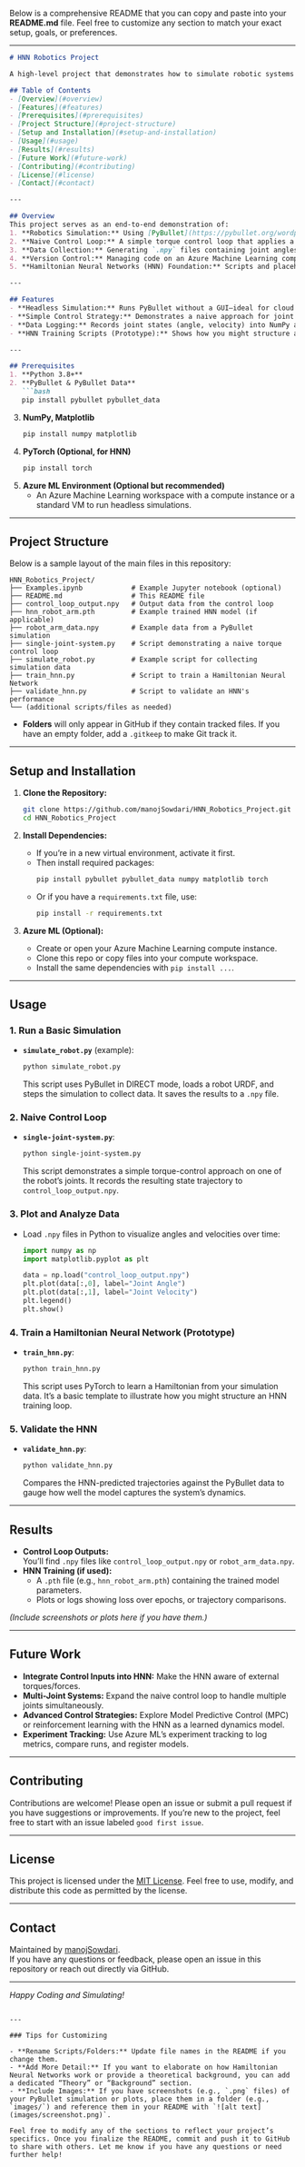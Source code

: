 Below is a comprehensive README that you can copy and paste into your **README.md** file. Feel free to customize any section to match your exact setup, goals, or preferences.

---

```markdown
# HNN Robotics Project

A high-level project that demonstrates how to simulate robotic systems in PyBullet, implement a basic torque control loop, and lay the groundwork for Hamiltonian Neural Network (HNN) training—all running in an Azure Machine Learning environment.

## Table of Contents
- [Overview](#overview)
- [Features](#features)
- [Prerequisites](#prerequisites)
- [Project Structure](#project-structure)
- [Setup and Installation](#setup-and-installation)
- [Usage](#usage)
- [Results](#results)
- [Future Work](#future-work)
- [Contributing](#contributing)
- [License](#license)
- [Contact](#contact)

---

## Overview
This project serves as an end-to-end demonstration of:
1. **Robotics Simulation:** Using [PyBullet](https://pybullet.org/wordpress/) in headless mode (i.e., `p.DIRECT`) to simulate robotic systems such as the KUKA iiwa or R2D2 models.
2. **Naive Control Loop:** A simple torque control loop that applies a range of candidate torques to a chosen joint, driving it toward a desired setpoint.
3. **Data Collection:** Generating `.npy` files containing joint angles and velocities (or states) over time for later analysis or HNN training.
4. **Version Control:** Managing code on an Azure Machine Learning compute instance and pushing to GitHub using Git.
5. **Hamiltonian Neural Networks (HNN) Foundation:** Scripts and placeholders that outline how to train an HNN on collected simulation data (e.g., `train_hnn.py`, `validate_hnn.py`), although advanced integration is left for future work.

---

## Features
- **Headless Simulation:** Runs PyBullet without a GUI—ideal for cloud environments like Azure ML.
- **Simple Control Strategy:** Demonstrates a naive approach for joint control, searching over candidate torques to minimize error from a desired angle.
- **Data Logging:** Records joint states (angle, velocity) into NumPy arrays for easy plotting or training a neural network.
- **HNN Training Scripts (Prototype):** Shows how you might structure a training script to learn Hamiltonian dynamics from simulation data.

---

## Prerequisites
1. **Python 3.8+**  
2. **PyBullet & PyBullet Data**  
   ```bash
   pip install pybullet pybullet_data
   ```
3. **NumPy, Matplotlib**  
   ```bash
   pip install numpy matplotlib
   ```
4. **PyTorch (Optional, for HNN)**  
   ```bash
   pip install torch
   ```
5. **Azure ML Environment (Optional but recommended)**  
   - An Azure Machine Learning workspace with a compute instance or a standard VM to run headless simulations.

---

## Project Structure
Below is a sample layout of the main files in this repository:
```
HNN_Robotics_Project/
├── Examples.ipynb            # Example Jupyter notebook (optional)
├── README.md                 # This README file
├── control_loop_output.npy   # Output data from the control loop
├── hnn_robot_arm.pth         # Example trained HNN model (if applicable)
├── robot_arm_data.npy        # Example data from a PyBullet simulation
├── single-joint-system.py    # Script demonstrating a naive torque control loop
├── simulate_robot.py         # Example script for collecting simulation data
├── train_hnn.py              # Script to train a Hamiltonian Neural Network
├── validate_hnn.py           # Script to validate an HNN's performance
└── (additional scripts/files as needed)
```

- **Folders** will only appear in GitHub if they contain tracked files. If you have an empty folder, add a `.gitkeep` to make Git track it.

---

## Setup and Installation

1. **Clone the Repository:**
   ```bash
   git clone https://github.com/manojSowdari/HNN_Robotics_Project.git
   cd HNN_Robotics_Project
   ```

2. **Install Dependencies:**
   - If you’re in a new virtual environment, activate it first.
   - Then install required packages:
     ```bash
     pip install pybullet pybullet_data numpy matplotlib torch
     ```
   - Or if you have a `requirements.txt` file, use:
     ```bash
     pip install -r requirements.txt
     ```

3. **Azure ML (Optional):**
   - Create or open your Azure Machine Learning compute instance.
   - Clone this repo or copy files into your compute workspace.
   - Install the same dependencies with `pip install ...`.

---

## Usage

### 1. Run a Basic Simulation
- **`simulate_robot.py`** (example):
  ```bash
  python simulate_robot.py
  ```
  This script uses PyBullet in DIRECT mode, loads a robot URDF, and steps the simulation to collect data. It saves the results to a `.npy` file.

### 2. Naive Control Loop
- **`single-joint-system.py`**:
  ```bash
  python single-joint-system.py
  ```
  This script demonstrates a simple torque-control approach on one of the robot’s joints. It records the resulting state trajectory to `control_loop_output.npy`.

### 3. Plot and Analyze Data
- Load `.npy` files in Python to visualize angles and velocities over time:
  ```python
  import numpy as np
  import matplotlib.pyplot as plt

  data = np.load("control_loop_output.npy")
  plt.plot(data[:,0], label="Joint Angle")
  plt.plot(data[:,1], label="Joint Velocity")
  plt.legend()
  plt.show()
  ```

### 4. Train a Hamiltonian Neural Network (Prototype)
- **`train_hnn.py`**:
  ```bash
  python train_hnn.py
  ```
  This script uses PyTorch to learn a Hamiltonian from your simulation data. It’s a basic template to illustrate how you might structure an HNN training loop.

### 5. Validate the HNN
- **`validate_hnn.py`**:
  ```bash
  python validate_hnn.py
  ```
  Compares the HNN-predicted trajectories against the PyBullet data to gauge how well the model captures the system’s dynamics.

---

## Results
- **Control Loop Outputs:**  
  You’ll find `.npy` files like `control_loop_output.npy` or `robot_arm_data.npy`.  
- **HNN Training (if used):**  
  - A `.pth` file (e.g., `hnn_robot_arm.pth`) containing the trained model parameters.
  - Plots or logs showing loss over epochs, or trajectory comparisons.

*(Include screenshots or plots here if you have them.)*

---

## Future Work
- **Integrate Control Inputs into HNN:** Make the HNN aware of external torques/forces.
- **Multi-Joint Systems:** Expand the naive control loop to handle multiple joints simultaneously.
- **Advanced Control Strategies:** Explore Model Predictive Control (MPC) or reinforcement learning with the HNN as a learned dynamics model.
- **Experiment Tracking:** Use Azure ML’s experiment tracking to log metrics, compare runs, and register models.

---

## Contributing
Contributions are welcome! Please open an issue or submit a pull request if you have suggestions or improvements. If you’re new to the project, feel free to start with an issue labeled `good first issue`.

---

## License
This project is licensed under the [MIT License](LICENSE). Feel free to use, modify, and distribute this code as permitted by the license.

---

## Contact
Maintained by [manojSowdari](https://github.com/manojSowdari).  
If you have any questions or feedback, please open an issue in this repository or reach out directly via GitHub.

---

*Happy Coding and Simulating!*
```

---

### Tips for Customizing

- **Rename Scripts/Folders:** Update file names in the README if you change them.
- **Add More Detail:** If you want to elaborate on how Hamiltonian Neural Networks work or provide a theoretical background, you can add a dedicated “Theory” or “Background” section.
- **Include Images:** If you have screenshots (e.g., `.png` files) of your PyBullet simulation or plots, place them in a folder (e.g., `images/`) and reference them in your README with `![alt text](images/screenshot.png)`.

Feel free to modify any of the sections to reflect your project’s specifics. Once you finalize the README, commit and push it to GitHub to share with others. Let me know if you have any questions or need further help!
